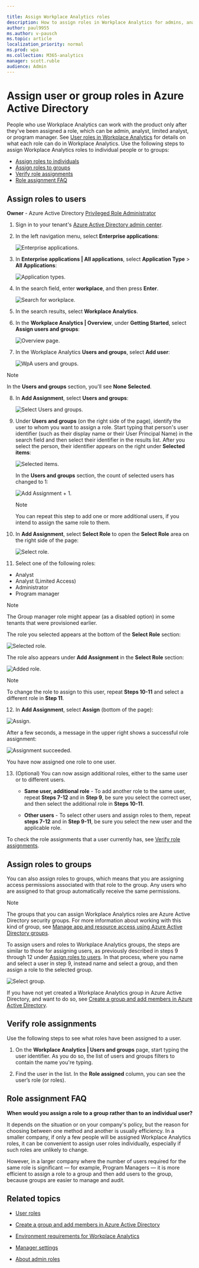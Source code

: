 ```yaml
---

title: Assign Workplace Analytics roles 
description: How to assign roles in Workplace Analytics for admins, analysts, and program managers
author: paul9955
ms.author: v-pausch
ms.topic: article
localization_priority: normal 
ms.prod: wpa
ms.collection: M365-analytics
manager: scott.ruble
audience: Admin
---
```


# Assign user or group roles in Azure Active Directory 

People who use Workplace Analytics can work with the product only after they've been assigned a role, which can be admin, analyst, limited analyst, or program manager. See [User roles in Workplace Analytics](../use/user-roles.md) for details on what each role can do in Workplace Analytics. Use the following steps to assign Workplace Analytics roles to individual people or to groups:

* [Assign roles to individuals](#assign-roles-to-users)
* [Assign roles to groups](#assign-roles-to-groups)
* [Verify role assignments](#verify-role-assignments)
* [Role assignment FAQ](#role-assignment-faq)

## Assign roles to users

**Owner** - Azure Active Directory [Privileged Role Administrator](/azure/active-directory/roles/permissions-reference)

1. Sign in to your tenant's [Azure Active Directory admin center](https://aad.portal.azure.com). 

2. In the left navigation menu, select **Enterprise applications**:

   ![Enterprise applications.](../images/wpa/setup/enterprise-apps.png) 

3. In **Enterprise applications | All applications**, select **Application Type** > **All Applications**:
   
   ![Application types.](../images/wpa/setup/ent-all-apps-3.png) 

4. In the search field, enter **workplace**, and then press **Enter**. 
   
   ![Search for workplace.](../images/wpa/setup/type-workplace.png)

5. In the search results, select **Workplace Analytics**.  

6. In the **Workplace Analytics | Overview**, under **Getting Started**, select **Assign users and groups**: 

   ![Overview page.](../images/wpa/setup/wpa-overview.png)  

7. In the Workplace Analytics **Users and groups**, select **Add user**:

   ![WpA users and groups.](../images/wpa/setup/wpa-users-and-groups.png)  

> [!Note] 
> In the **Users and groups** section, you'll see **None Selected**. 

8. In **Add Assignment**, select **Users and groups**:
   
   ![Select Users and groups.](../images/wpa/setup/select-users-and-groups-4.png)

9. Under **Users and groups** (on the right side of the page), identify the user to whom you want to assign a role. Start typing that person's user identifier (such as their display name or their User Principal Name) in the search field and then select their identifier in the results list. After you select the person, their identifier appears on the right under **Selected items**: 
   
   ![Selected items.](../images/wpa/setup/selected-items.png)
   
   In the **Users and groups** section, the count of selected users has changed to 1:

   ![Add Assignment + 1.](../images/wpa/setup/add-assignment-plus-1.png)

   > [!Note]
   > You can repeat this step to add one or more additional users, if you intend to assign the same role to them. 

10. In **Add Assignment**, select **Select Role** to open the **Select Role** area on the right side of the page: 

    ![Select role.](../images/wpa/setup/select-role.png)

11. Select one of the following roles:  

   * Analyst
   * Analyst (Limited Access)
   * Administrator
   * Program manager

   > [!Note]
   > The Group manager role might appear (as a disabled option) in some tenants that were provisioned earlier.  

   The role you selected appears at the bottom of the **Select Role** section:

   ![Selected role.](../images/wpa/setup/selected-role.png)

   The role also appears under **Add Assignment** in the **Select Role** section:

   ![Added role.](../images/wpa/setup/add-assignment-select-53.png)

> [!Note]
> To change the role to assign to this user, repeat **Steps 10-11** and select a different role in **Step 11**.

12. In **Add Assignment**, select **Assign** (bottom of the page):
 
   ![Assign.](../images/wpa/setup/assign-button.png)

   After a few seconds, a message in the upper right shows a successful role assignment:

   ![Assignment succeeded.](../images/wpa/setup/assignment-succeeded.png)

You have now assigned one role to one user.  

13. (Optional) You can now assign additional roles, either to the same user or to different users. 

    * **Same user, additional role** - To add another role to the same user, repeat **Steps 7-12** and in **Step 9**, be sure you select the correct user, and then select the additional role in **Steps 10-11**.

    * **Other users** - To select other users and assign roles to them, repeat **steps 7-12** and in **Step 9-11**, be sure you select the new user and the applicable role.

To check the role assignments that a user currently has, see [Verify role assignments](#verify-role-assignments).

## Assign roles to groups

You can also assign roles to groups, which means that you are assigning access permissions associated with that role to the group. Any users who are assigned to that group automatically receive the same permissions.

> [!Note]
> The groups that you can assign Workplace Analytics roles are Azure Active Directory security groups. For more information about working with this kind of group, see [Manage app and resource access using Azure Active Directory groups](/azure/active-directory/fundamentals/active-directory-manage-groups). 

To assign users and roles to Workplace Analytics groups, the steps are similar to those for assigning users, as previously described in steps 9 through 12 under [Assign roles to users](#assign-roles-to-users). In that process, where you name and select a user in step 9, instead name and select a group, and then assign a role to the selected group.

   ![Select group.](../images/WpA/Use/select-group-b.png)

If you have not yet created a Workplace Analytics group in Azure Active Directory, and want to do so, see [Create a group and add members in Azure Active Directory](/azure/active-directory/fundamentals/active-directory-groups-create-azure-portal).

## Verify role assignments

Use the following steps to see what roles have been assigned to a user.  

1. On the **Workplace Analytics | Users and groups** page, start typing the user identifier. As you do so, the list of users and groups filters to contain the name you're typing.  

2. Find the user in the list. In the **Role assigned** column, you can see the user’s role (or roles).

## Role assignment FAQ

**When would you assign a role to a group rather than to an individual user?**

It depends on the situation or on your company's policy, but the reason for choosing between one method and another is usually efficiency. In a smaller company, if only a few people will be assigned Workplace Analytics roles, it can be convenient to assign user roles individually, especially if such roles are unlikely to change.

However, in a larger company where the number of users required for the same role is significant &mdash; for example, Program Managers &mdash; it is more efficient to assign a role to a group and then add users to the group, because groups are easier to manage and audit.

## Related topics

* [User roles](../use/user-roles.md)

* [Create a group and add members in Azure Active Directory](/azure/active-directory/fundamentals/active-directory-groups-create-azure-portal)

* [Environment requirements for Workplace Analytics](../setup/environment-requirements.md)

* [Manager settings](../use/manager-settings.md)

* [About admin roles](/microsoft-365/admin/add-users/about-admin-roles?view=o365-worldwide&preserve-view=true)
